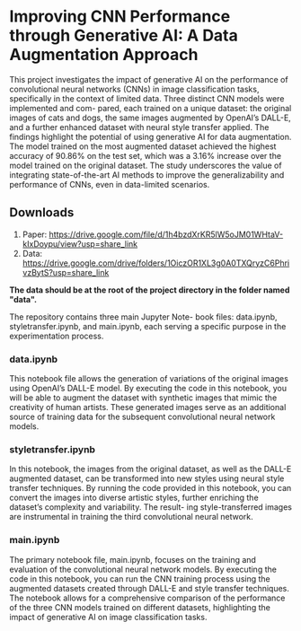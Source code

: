 # Improving CNN Performance through Generative AI: A Data Augmentation Approach

This project investigates the impact of generative AI on the performance of convolutional neural networks (CNNs) in image classification tasks, specifically in the context of limited data. Three distinct CNN models were implemented and com- pared, each trained on a unique dataset: the original images of cats and dogs, the same images augmented by OpenAI’s DALL-E, and a further enhanced dataset with neural style transfer applied. The findings highlight the potential of using generative AI for data augmentation. The model trained on the most augmented dataset achieved the highest accuracy of 90.86% on the test set, which was a 3.16% increase over the model trained on the original dataset. The study underscores the value of integrating state-of-the-art AI methods to improve the generalizability and performance of CNNs, even in data-limited scenarios.

## Downloads

1. Paper: https://drive.google.com/file/d/1h4bzdXrKR5lW5oJM01WHtaV-kIxDoypu/view?usp=share_link
2. Data: https://drive.google.com/drive/folders/1OiczOR1XL3g0A0TXQryzC6PhrivzBytS?usp=share_link


**The data should be at the root of the project directory in the folder named "data".**

The repository contains three main Jupyter Note- book files: data.ipynb, styletransfer.ipynb, and main.ipynb, each serving a specific purpose in the experimentation process.

### data.ipynb
This notebook file allows the generation of variations of the original images using OpenAI’s DALL-E model. By executing the code in this notebook, you will be able to augment the dataset with synthetic images that mimic the creativity of human artists. These generated images serve as an additional source of training data for the subsequent convolutional neural network models.

### styletransfer.ipynb
In this notebook, the images from the original dataset, as well as the DALL-E augmented dataset, can be transformed into new styles using neural style transfer techniques. By running the code provided in this notebook, you can convert the images into diverse artistic styles, further enriching the dataset’s complexity and variability. The result- ing style-transferred images are instrumental in training the third convolutional neural network.

### main.ipynb
The primary notebook file, main.ipynb, focuses on the training and evaluation of the convolutional neural network models. By executing the code in this notebook, you can run the CNN training process using the augmented datasets created through DALL-E and style transfer techniques. The notebook allows for a comprehensive comparison of the performance of the three CNN models trained on different datasets, highlighting the impact of generative AI on image classification tasks.
